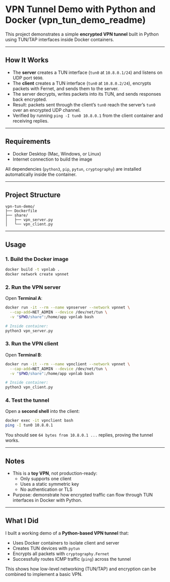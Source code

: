 # VPN Tunnel Demo with Python and Docker (vpn_tun_demo_readme)

This project demonstrates a simple **encrypted VPN tunnel** built in Python using TUN/TAP interfaces inside Docker containers.

---

## How It Works
- The **server** creates a TUN interface (`tun0` at `10.8.0.1/24`) and listens on UDP port `9090`.
- The **client** creates a TUN interface (`tun0` at `10.8.0.2/24`), encrypts packets with Fernet, and sends them to the server.
- The server decrypts, writes packets into its TUN, and sends responses back encrypted.
- Result: packets sent through the client’s `tun0` reach the server’s `tun0` over an encrypted UDP channel.
- Verified by running `ping -I tun0 10.8.0.1` from the client container and receiving replies.

---

## Requirements
- Docker Desktop (Mac, Windows, or Linux)
- Internet connection to build the image

All dependencies (`python3`, `pip`, `pytun`, `cryptography`) are installed automatically inside the container.

---

## Project Structure
```
vpn-tun-demo/
├── Dockerfile
├── share/
│   ├── vpn_server.py
│   └── vpn_client.py
```

---

## Usage

### 1. Build the Docker image
```bash
docker build -t vpnlab .
docker network create vpnnet
```

### 2. Run the VPN server
Open **Terminal A**:
```bash
docker run -it --rm --name vpnserver --network vpnnet \
  --cap-add=NET_ADMIN --device /dev/net/tun \
  -v "$PWD/share":/home/app vpnlab bash

# Inside container:
python3 vpn_server.py
```

### 3. Run the VPN client
Open **Terminal B**:
```bash
docker run -it --rm --name vpnclient --network vpnnet \
  --cap-add=NET_ADMIN --device /dev/net/tun \
  -v "$PWD/share":/home/app vpnlab bash

# Inside container:
python3 vpn_client.py
```

### 4. Test the tunnel
Open a **second shell** into the client:
```bash
docker exec -it vpnclient bash
ping -I tun0 10.8.0.1
```

You should see `64 bytes from 10.8.0.1 ...` replies, proving the tunnel works.

---

## Notes
- This is a **toy VPN**, not production-ready:
  - Only supports one client
  - Uses a static symmetric key
  - No authentication or TLS
- Purpose: demonstrate how encrypted traffic can flow through TUN interfaces in Docker with Python.

---

## What I Did
I built a working demo of a **Python-based VPN tunnel** that:
- Uses Docker containers to isolate client and server
- Creates TUN devices with `pytun`
- Encrypts all packets with `cryptography.Fernet`
- Successfully routes ICMP traffic (`ping`) across the tunnel

This shows how low-level networking (TUN/TAP) and encryption can be combined to implement a basic VPN.

